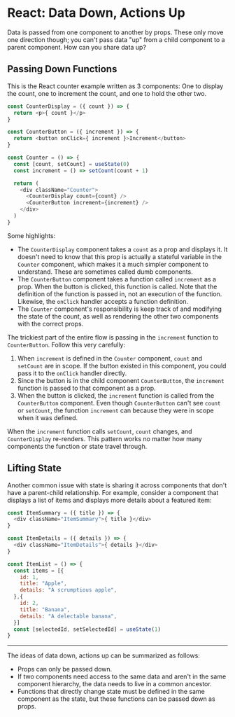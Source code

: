 # React: Data Down, Actions Up

Data is passed from one component to another by props. These only move one direction though; you can't pass data "up" from a child component to a parent component. How can you share data up?

## Passing Down Functions

This is the React counter example written as 3 components: One to display the count, one to increment the count, and one to hold the other two.

```js
const CounterDisplay = ({ count }) => {
  return <p>{ count }</p>
}

const CounterButton = ({ increment }) => {
  return <button onClick={ increment }>Increment</button>
}

const Counter = () => {
  const [count, setCount] = useState(0)
  const increment = () => setCount(count + 1)

  return (
    <div className="Counter">
      <CounterDisplay count={count} />
      <CounterButton increment={increment} />
    </div>
  )
}
```

Some highlights:

* The `CounterDisplay` component takes a `count` as a prop and displays it. It doesn't need to know that this prop is actually a stateful variable in the `Counter` component, which makes it a much simpler component to understand. These are sometimes called dumb components.
* The `CounterButton` component takes a function called `increment` as a prop. When the button is clicked, this function is called. Note that the definition of the function is passed in, not an execution of the function. Likewise, the `onClick` handler accepts a function definition.
* The `Counter` component's responsibility is keep track of and modifying the state of the count, as well as rendering the other two components with the correct props.

The trickiest part of the entire flow is passing in the `increment` function to `CounterButton`. Follow this very carefully:

1. When `increment` is defined in the `Counter` component, `count` and `setCount` are in scope. If the button existed in this component, you could pass it to the `onClick` handler directly.
2. Since the button is in the child component `CounterButton`, the `increment` function is passed to that component as a prop.
3. When the button is clicked, the `increment` function is called from the `CounterButton` component. Even though `CounterButton` can't see `count` or `setCount`, the function `increment` can because they were in scope when it was defined.

When the `increment` function calls `setCount`, `count` changes, and `CounterDisplay` re-renders. This pattern works no matter how many components the function or state travel through.

## Lifting State

Another common issue with state is sharing it across components that don't have a parent-child relationship. For example, consider a component that displays a list of items and displays more details about a featured item:

```js
const ItemSummary = ({ title }) => {
  <div className="ItemSummary">{ title }</div>
}

const ItemDetails = ({ details }) => {
  <div className="ItemDetails">{ details }</div>
}

const ItemList = () => {
  const items = [{
    id: 1,
    title: "Apple",
    details: "A scrumptious apple",
  },{
    id: 2,
    title: "Banana",
    details: "A delectable banana",
  }]
  const [selectedId, setSelectedId] = useState(1)
}
```

---

The ideas of data down, actions up can be summarized as follows:

* Props can only be passed down.
* If two components need access to the same data and aren't in the same component hierarchy, the data needs to live in a common ancestor.
* Functions that directly change state must be defined in the same component as the state, but these functions can be passed down as props.
